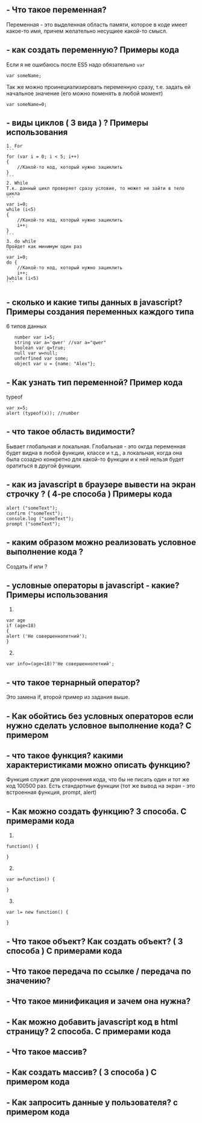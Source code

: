 ﻿## - Что такое переменная?
Переменная - это выделенная область памяти, которое в коде имеет какое-то имя, причем желательно несущиее какой-то смысл.
## -  как создать переменную? Примеры кода
Если я не ошибаюсь после ES5 надо обязательно `var`
```
var someName;
```
Так же можно проинециализировать переменную сразу, т.е. задать ей начальное значение (его можно поменять в любой момент)
```
var someName=0;
```
## - виды циклов ( 3 вида ) ? Примеры использования
	1. For
	```
	for (var i = 0; i < 5; i++)
	{
	    //Какой-то код, который нужно зациклить
	}
	```
	2. While
	Т.к. данный цикл проверяет сразу условие, то может не зайти в тело цикла
	```
	var i=0;
	while (i<5)
	{
	    //Какой-то код, который нужно зациклить
	    i++;
	}
	```
	3. do while
	Пройдет как минимум один раз
	```
	var i=0;
	do {
	    //Какой-то код, который нужно зациклить
	    i++;
	}while (i<5)
	```
## - сколько и какие типы данных в javascript? Примеры создания переменных каждого типа
6 типов данных
 ```
	number var i=5;
	string var a='qwer' //var a="qwer"
	boolean var q=true;
	null var w=null;
	unferfined var some;
	object var u = {name: "Alex"};
```

## - Как узнать тип переменной? Пример кода
typeof
```
var x=5;
alert (typeof(x)); //number
```
## - что такое область видимости?
Бывает глобальная и локальная. Глобальная - это окгда переменная будет видна в любой функции, классе и т.д., а локальная, когда она была созадно конкретно для какой-то функции и к ней нельзя будет оратиться в другой функции.
## - как из  javascript в брaузере вывести на экран строчку ? ( 4-ре способа ) Примеры кода
```
alert ("someText");
confirm ("someText");
console.log ("someText");
prompt ("someText");
```
## - каким образом можно реализовать условное выполнение кода ? 
Создать if или ?
## -  условные операторы в javascript - какие? Примеры использования
 1. 
```
var age
if (age<18) 
{
alert ('Не совершеннолетний');
}
```
 2.
```
var info=(age<18)?'Не совершеннолетний';
```
## - что такое тернарный оператор?
Это замена if, второй пример из задания выше.
## - Как обойтись без условных операторов если нужно сделать условное выполнение кода? С примером
## - что такое функция? какими характеристиками можно описать функцию?
Функция служит для укорочения кода, что бы не писать один и тот же код 100500 раз. Есть стандартные функции (тот же вывод на экран - это встроенная функция, prompt, alert)
## - Как можно создать функцию? 3 способа. C примерами кода
 1.
```
function() {

}
```
 2.
```
var a=function() {

}
```
 3.
```
var l= new function() {

}
```
## - Что такое объект? Как создать объект? ( 3 способа ) С примерами кода
## - Что такое передача по ссылке / передача по значению?
## - Что такое минификация и зачем она нужна?
## - Как можно добавить javascript код в html страницу? 2 способа. C примерами кода
## - Что такое массив? 
## - Как создать массив? ( 3 способа ) С примером кода
## - Как запросить данные у пользователя? с примером кода

